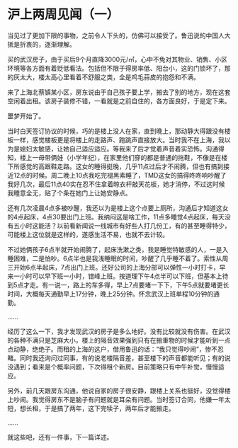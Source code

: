 # 沪上两周见闻（一）

当见过了更加下限的事物，之前令人下头的，仿佛可以接受了。鲁迅说的中国人大抵是折衷的，逐渐理解。

买的武汉房子，由于买后9个月直降3000元/㎡，心中不免对其物业、销售、小区环境等各方面有着贬低看法。包括但不限于得房率低、阳台小，这的门锁坏了，那的灰太大，楼太高心里看着不舒服之类，全是鸡毛蒜皮的抱怨和不满。

来了上海北蔡镇某小区，房东说由于自己孩子要上学，搬去了别的地方，现在这套空闲着出租。该房子装修不错，一看就是之前自住的，各方面良好，于是定下来。

噩梦开始了。

当时白天签订协议的时候，巧的是楼上没人在家，直到晚上，那动静大得跟没有楼板一样，感觉楼板更是将楼上的走路声、跑跳声直接放大。当时我不在上海，我以为是媳妇太敏感，让她自己适应适应。等我来了后才觉着声音着实恐怖。沟通得知，楼上一母带俩娃（小学年纪），在家里他们穿的都是普通的拖鞋，不像是在楼下所感觉的高跟鞋走路。这女的睡得挺晚，几乎11点过后才不闹腾，但也有搞到接近12点的时候。周二晚上10点我吃完褪黑素睡了，TMD这女的搞得咚咚响吵醒了我好几次，最后11点40实在忍不住拿着晾衣杆敲天花板，她才消停，不过这时候我睡意全无，贴了个条在她门上让她安静点。

还有几次凌晨4点多被吵醒，我还以为是楼上这个点要上厕所，沟通后才知道这女的4点起床，4点30要出门上班。我纳闷这是啥工作，11点多睡觉4点起床，每天没有五小时这能活？以前看新闻说一线城市有好些人打几份工，有的甚至睡得特少，可能楼上这位就是这样的，遂感生活不易，也就不去计较。

不过她俩孩子6点半就开始闹腾了，起床洗漱之类，我是睡觉特敏感的人，一是入睡困难，二是怕吵。6点半也是我浅睡眠的时间，吵醒了几乎睡不着了。索性从周三开始6点半起床，7点出门上班。还好公司的上海分部可以弹性一小时打卡，早来一小时可以早下班一小时，错峰上班。按道理下午4点半可以下班，但基本上待到5点才走。有一说一，路上的车多得，早上7点要堵一下下，下午5点就要堵更长时间，大概每天通勤早上17分钟，晚上25分钟。怀念武汉上班单程10分钟的通勤。

......

经历了这么一下，我才发现武汉的房子是多么地好。没有比较就没有伤害。在武汉的各种不满只是芝麻大小，楼上的隔音效果强到只有在搬重物的时候才能听到一点点动静，绝绝子。而租的上海的这户，借用鲁迅的话：“我只觉得吵闹”，惨不忍睹。同时我还询问过同事，有的说老楼隔音差，甚至楼下的声音都能听见；有的说没遇到；看来是个概率问题，下次得租个新房。目前策略只有中午补觉，慢慢适应。

另外，前几天跟房东沟通，他说自家的房子很安静，跟楼上关系也挺好，没觉得楼上吵闹。我觉得房东不是脑子有问题就是耳朵有问题。当时签订合同，他嫌一年太短，想长租，于是搞了两年，这下完犊子，两年后才能搬走。

......

就这些吧，还有一件事，下一篇详述。

